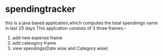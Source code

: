 # spendingtracker
this is a java based application,which computes the total spendimgs name in last 20 days
This applcation consists of 3 three frames:-
1. add new expense frame
2. add cateogory frame
3. view spendings(Date wise and Category wise)
